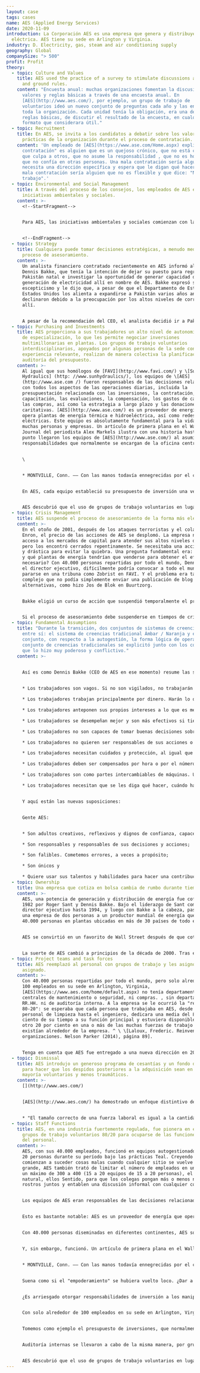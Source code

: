 ```yaml
---
layout: case
tags: cases
name: AES (Applied Energy Services)
date: 2020-11-09
introduction: La Corporación AES es una empresa que genera y distribuye energía
  eléctrica. AES tiene su sede en Arlington y Virginia.
industry: D. Electricity, gas, steam and air conditioning supply
geography: Global
companySize: "> 500"
profit: Profit
theory:
  - topic: Culture and Values
    title: AES used the practice of a survey to stimulate discussions about values
      and ground rules.
    content: "Encuesta anual: muchas organizaciones fomentan la discusión sobre
      valores y reglas básicas a través de una encuesta anual. En
      [AES](http://www.aes.com/), por ejemplo, un grupo de trabajo de
      voluntarios ideó un nuevo conjunto de preguntas cada año y las envió a
      toda la organización. Cada unidad tenía la obligación, era una de las
      reglas básicas, de discutir el resultado de la encuesta, en cualquier
      formato que considerara útil."
  - topic: Recruitment
    title: En AES, se invita a los candidatos a debatir sobre los valores y las
      prácticas de la organización durante el proceso de contratación.
    content: 'Un empleado de [AES](https://www.ase.com/Home.aspx) explicó: "mala
      contratación" es alguien que es un quejoso crónico, que no está contento,
      que culpa a otros, que no asume la responsabilidad , que no es honesto,
      que no confía en otras personas. Una mala contratación sería alguien que
      necesita una dirección específica y espera que le digan qué hacer. Una
      mala contratación sería alguien que no es flexible y que dice: "No es mi
      trabajo".'
  - topic: Environmental and Social Management
    title: A través del proceso de los consejos, los empleados de AES encabezan
      iniciativas ambientales y sociales.
    content: >-
      <!--StartFragment-->


      Para AES, las iniciativas ambientales y sociales comienzan con la rectitud interior. Así es como AES lo expresó en una presentación pública ante la Comisión de Valores de Estados Unidos cuando ofreció acciones al público: "Un elemento importante de AES es su compromiso con cuatro grandes valores" compartidos "\[2]. Si la compañía percibe un conflicto entre estos valores y las ganancias, tratará de adherirse a sus valores -aún si hacerlo podría resultar en beneficios disminuidos u oportunidades perdidas- Además, la Compañía busca adherirse a estos valores no como un medio para lograr el éxito económico, sino porque la adhesión es una meta que vale la pena en sí misma ". AES plantó millones de árboles para compensar las emisiones de carbono. Esta idea vino de una colaboradora de Los Ángeles, no del equipo mayor. Inicialmente no había presupuesto para esto. Utilizando el proceso de los consejos, ella construyó apoyo para el dinero que AES debería poner en la plantación de árboles \[3].


      <!--EndFragment-->
  - topic: Strategy
    title: Cualquiera puede tomar decisiones estratégicas, a menudo mediante un
      proceso de asesoramiento.
    content: >-
      Un analista financiero contratado recientemente en AES informó al CEO,
      Dennis Bakke, que tenía la intención de dejar su puesto para regresar a su
      Pakistán natal e investigar la oportunidad de generar capacidad de
      generación de electricidad allí en nombre de AES. Bakke expresó su
      escepticismo y le dijo que, a pesar de que el Departamento de Estado de
      Estados Unidos los alienta a expandirse a Pakistán varios años antes,
      declinaron debido a la preocupación por los altos niveles de corrupción
      allí.


      A pesar de la recomendación del CEO, el analista decidió ir a Pakistán, creando efectivamente un nuevo puesto para él como desarrollador de negocios, conservando su salario anterior. Seis meses después, invitó a Bakke a Pakistán para reunirse con el primer ministro. Dos años y medio después, una planta de energía de $ 700 millones estaba en funcionamiento. ^ \ \[Laloux, Frederic (2014-02-09). Reinventar organizaciones: una guía para crear organizaciones inspiradas en la próxima etapa de la conciencia humana (ubicaciones de Kindle 2245-2254). Nelson Parker. Versión Kindle.]
  - topic: Purchasing and Investments
    title: AES proporciona a sus trabajadores un alto nivel de autonomía en su área
      de especialización, lo que les permite negociar inversiones
      multimillonarias en plantas. Los grupos de trabajo voluntarios
      interdisciplinarios, apoyados por algunas personas de la sede con
      experiencia relevante, realizan de manera colectiva la planificación y la
      auditoría del presupuesto.
    content: >-
      Al igual que sus homólogos de [FAVI](http://www.favi.com/) y \[Sun
      Hydraulics] (http: //www.sunhydraulics/), los equipos de \[AES]
      (http://www.ase.com /) fueron responsables de las decisiones relacionadas
      con todos los aspectos de las operaciones diarias, incluida la
      presupuestación relacionada con las inversiones, la contratación, la
      capacitación, las evaluaciones, la compensación, los gastos de capital y
      las compras, así como la estrategia a largo plazo y las donaciones
      caritativas. [AES](http://www.ase.com/) es un proveedor de energía que
      opera plantas de energía térmica e hidroeléctrica, así como redes
      eléctricas. Este equipo es absolutamente fundamental para la vida de
      muchas personas y empresas. Un artículo de primera plana en el Wall Street
      Journal del periodista Alex Markels ilustra con una historia hasta qué
      punto llegaron los equipos de [AES](http://www.ase.com/) al asumir
      responsabilidades que normalmente se encargan de la oficina central:


      \


      * MONTVILLE, Conn. –– Con las manos todavía ennegrecidas por el carbón que acaba de descargar de una barcaza, Jeff Hatch levanta el teléfono y llama a su corredor favorito. "¿Qué tipo de tasa me pueden dar por $ 10 millones a los 30 días?" le pregunta al agente, que maneja las letras del Tesoro. “¿Sólo 6.09? Pero acabo de recibir una cita 6.13 de Chase ". En otra habitación, Joe Oddo está trabajando en J.P. Morgan & Co. "¿6.15 a los 30 días?" confirma el Sr. Oddo, técnico de mantenimiento de la planta de energía de AES Corp. aquí. "Me pondré en contacto contigo". Los miembros de un equipo ad-hoc que administra un fondo de inversión de planta de $ 33 millones, los señores Oddo y Hatch conversan rápidamente con sus asociados y luego cierran el trato. … Parece que el “empoderamiento” se ha vuelto loco. ¿Dar a los trabajadores más autonomía en su área de especialización? Por supuesto. ¿Abrir los libros al ámbito de los empleados? Quizás. Pero, ¿qué beneficio podría obtenerse de entregar obligaciones financieras corporativas a trabajadores cuya experiencia de endeudamiento colectivo totaliza una hipoteca, dos préstamos para automóviles y algunas deudas de tarjetas de crédito canceladas? Muy bien, dice AES. … "Cuanto más se aumenta la responsabilidad individual, mayores son las posibilidades de mejoras incrementales en las operaciones", argumenta Dennis W. Bakke, director ejecutivo de la empresa y uno de sus fundadores. ... "Y lo que es más importante", dice, "hace que el trabajo sea mucho más divertido". ¿Es arriesgado otorgar responsabilidades de inversión a los manipuladores de carbón? El Sr. Bakke cree que no. Señala que el equipo de voluntarios en Montville tiene un asesor financiero y trabaja dentro de un rango limitado de opciones de inversión. No están comprando exactamente derivados. Lo que le gusta al director ejecutivo del acuerdo es que “esta experiencia les ha cambiado a las personas. Han aprendido tanto sobre el aspecto total del negocio que nunca volverán a ser los mismos ". * ^ \ \[Alex Markels," Blank Check ", The Wall Street Journal, 9 de abril de 1998)]


      En AES, cada equipo estableció su presupuesto de inversión una vez al año. Los presupuestos se sumarían a nivel de planta, a veces llegando a $ 300 millones en un año. Cuando los equipos estaban satisfechos con el presupuesto consolidado de la planta, un grupo de trabajo sobre presupuestos lo revisaba, junto con los de todas las demás plantas, que sugería posibles cambios y mejoras (pero no tenía poder para hacer cumplir los cambios). Ese grupo de trabajo estaba compuesto por algunas personas de la sede con experiencia relevante, pero predominantemente con personas de unidades locales con todo tipo de antecedentes: un guardia de seguridad podía sentarse junto a un técnico y un ingeniero. Las auditorías internas se realizaron de la misma manera, por grupos de trabajo voluntarios: cada planta sería auditada por colegas de otras plantas.


      AES descubrió que el uso de grupos de trabajo voluntarios en lugar de funciones de personal fijas tiene múltiples beneficios. Los empleados encuentran vías para expresar talentos y dones que su función principal podría no requerir. Desarrollan un verdadero sentido de propiedad y responsabilidad cuando ven que tienen el poder real para dar forma a su empresa. El fundador Dennis Bakke insiste en otro punto: estos grupos de trabajo son instituciones de aprendizaje formidables. En cualquier momento, miles de personas participarán en grupos de trabajo, adquiriendo habilidades técnicas y de liderazgo de colegas más experimentados. Es una forma moderna de aprendizaje, escalada a un nivel masivo. Ninguna formación en el aula podría proporcionar la cantidad de aprendizaje que se estaba llevando a cabo día tras día en los grupos de trabajo voluntarios. ^ \ \[Laloux, Frederic. Reinvención de organizaciones. Nelson Parker (2014), página 88 y siguientes]
  - topic: Crisis Management
    title: AES suspende el proceso de asesoramiento de la forma más elegante posible
    content: >-
      En el otoño de 2001, después de los ataques terroristas y el colapso de
      Enron, el precio de las acciones de AES se desplomó. La empresa necesitaba
      acceso a los mercados de capital para atender sus altos niveles de deuda,
      pero los encontró cerrados repentinamente. Se necesitaba una acción rápida
      y drástica para evitar la quiebra. Una pregunta fundamental era: ¿cuántas
      y qué plantas de energía tendrían que venderse para obtener el efectivo
      necesario? Con 40.000 personas repartidas por todo el mundo, Dennis Bakke,
      el director ejecutivo, difícilmente podría convocar a todo el mundo y
      pararse en una tribuna como Zobrist en FAVI. Y el problema era tan
      complejo que no podía simplemente enviar una publicación de blog con dos
      alternativas, como hizo Jos de Blok en Buurtzorg.


      Bakke eligió un curso de acción que suspendió temporalmente el proceso de asesoramiento de una manera que, sin embargo, minimizó el riesgo de socavar la confianza en la autogestión. No elaboró ​​un plan a puerta cerrada con su equipo de gestión; en cambio, anunció públicamente que la toma de decisiones de arriba hacia abajo se tomaría durante un tiempo limitado para un número limitado de decisiones, aunque críticas. El proceso de asesoramiento permanecería en vigor para todas las demás decisiones. Para investigar el mejor curso de acción y tomar las decisiones difíciles, Bakke nombró a Bill Luraschi, un abogado general joven y brillante. Luraschi no fue considerado como uno de los líderes más importantes ni como alguien que buscaría un papel de liderazgo en el futuro. La señal fue clara: los altos líderes de la organización no buscaban ejercer más poder. La toma de decisiones de arriba hacia abajo estaría a cargo de alguien sin sed de poder, y realmente sería temporal.


      Si el proceso de asesoramiento debe suspenderse en tiempos de crisis, estas dos pautas pueden servir para mantener la confianza en la autogestión: brindar total transparencia sobre el alcance y el plazo de la toma de decisiones de arriba hacia abajo, y designar a alguien para que tome esas decisiones que No se sospechará que continúe ejerciendo tales poderes cuando termine la crisis.
  - topic: Fundamental Assumptions
    title: "Durante la transición, dos conjuntos de sistemas de creencias se oponían
      entre sí: el sistema de creencias tradicional Ámbar / Naranja y el nuevo
      conjunto, con respecto a la autogestión, la forma lógica de operar. El
      conjunto de creencias tradicionales se explicitó junto con los colegas, lo
      que lo hizo muy poderoso y conflictivo."
    content: >-
      

      Así es como Dennis Bakke (CEO de AES en ese momento) resume las suposiciones que los trabajadores sienten que tienen los jefes sobre ellos:


      * Los trabajadores son vagos. Si no son vigilados, no trabajarán con diligencia.

      * Los trabajadores trabajan principalmente por dinero. Harán lo que sea necesario para ganar la mayor cantidad de dinero posible.

      * Los trabajadores anteponen sus propios intereses a lo que es mejor para la organización. Son egoístas.

      * Los trabajadores se desempeñan mejor y son más efectivos si tienen una tarea simple repetible que realizar.

      * Los trabajadores no son capaces de tomar buenas decisiones sobre asuntos importantes que afectan el desempeño económico de la empresa. Los jefes son buenos para tomar decisiones.

      * Los trabajadores no quieren ser responsables de sus acciones o de decisiones que afecten el desempeño de la organización.

      * Los trabajadores necesitan cuidados y protección, al igual que los niños necesitan el cuidado de sus padres.

      * Los trabajadores deben ser compensados ​​por hora o por el número de "piezas" producidas. A los jefes se les debe pagar un salario y posiblemente recibir bonificaciones y acciones.

      * Los trabajadores son como partes intercambiables de máquinas. Un "buen" trabajador es más o menos lo mismo que otro "buen" trabajador.

      * Los trabajadores necesitan que se les diga qué hacer, cuándo hacerlo y cómo hacerlo. Los jefes deben hacerlos responsables.


      Y aquí están las nuevas suposiciones:


      Gente AES:


      * Son adultos creativos, reflexivos y dignos de confianza, capaces de tomar decisiones importantes;

      * Son responsables y responsables de sus decisiones y acciones;

      * Son falibles. Cometemos errores, a veces a propósito;

      * Son únicos y

      * Quiere usar sus talentos y habilidades para hacer una contribución positiva a la organización y al mundo.
  - topic: Ownership
    title: Una empresa que cotiza en bolsa cambia de rumbo durante tiempos difíciles.
    content: >-
      AES, una potencia de generación y distribución de energía fue cofundada en
      1982 por Roger Sant y Dennis Bakke. Bajo el liderazgo de Sant como
      director ejecutivo hasta 1994, y luego con Bakke a la cabeza, pasó de ser
      una empresa de dos personas a un productor mundial de energía que emplea a
      40.000 personas en plantas ubicadas en más de 30 países de todo el mundo.


      AES se convirtió en un favorito de Wall Street después de que cotizara en bolsa en 1991. Durante años, mientras la empresa iba de éxito en éxito, los miembros de la junta apoyaron la toma de decisiones radicalmente descentralizada y basada en la confianza de AES. Y, sin embargo, como comentó Bakke, "a la mayoría de los miembros de la junta directiva les encantó el enfoque de AES principalmente porque creían que hacía subir el precio de las acciones, no porque fuera la forma 'correcta' de operar una organización".


      La suerte de AES cambió a principios de la década de 2000. Tras el estallido de la burbuja de las puntocom, los ataques terroristas del 11 de septiembre y la quiebra de Enron, que casi causó pánico entre los inversores en energía, el precio de las acciones de AES, que había alcanzado un máximo de 70 dólares, descendió a tan solo 5 dólares. Las decisiones anteriores de AES de invertir en "plantas comerciales" que vendían electricidad en el mercado al contado en lugar de contratos a largo plazo y de financiar gran parte de su crecimiento con deuda sin duda contribuyeron a sus problemas. Sin embargo, estas decisiones no pueden atribuirse únicamente a su estructura descentralizada, ya que se han debatido y acordado hasta el nivel de la junta. Sin embargo, el miedo se apoderó de los miembros de la junta, e impusieron una supervisión mucho mayor, incluida la contratación de abogados y consultores, así como un codirector ejecutivo cuyas directivas se le pidió que cumpliera Bakke. Después de nueve meses frustrantes, Bakke se fue, lo que liberó a la junta para dirigir la conversión de AES a prácticas de gestión tradicionales. ^ \ \[Laloux, Frederic. Reinvención de organizaciones. Nelson Parker (2014), páginas 253-254]
  - topic: Project teams and task forces
    title: AES reemplazó al personal con grupos de trabajo y les asignó el tiempo
      asignado.
    content: >-
      Con 40.000 personas repartidas por todo el mundo, pero solo alrededor de
      100 empleados en su sede en Arlington, Virginia,
      [AES](https://www.aes.com/home/default.aspx) no tenía departamentos
      centrales de mantenimiento o seguridad, ni compras. , sin departamentos de
      RR.HH. ni de auditoría interna. A la empresa se le ocurrió la "regla
      80-20": se esperaba que cada persona que trabajaba en AES, desde el
      personal de limpieza hasta el ingeniero, dedicara una media del 80 por
      ciento de su tiempo a su función principal y estuviera disponible para el
      otro 20 por ciento en una o más de las muchas fuerzas de trabajo que
      existían alrededor de la empresa. ^ \ \[Laloux, Frederic. Reinvención de
      organizaciones. Nelson Parker (2014), página 89].


      Tenga en cuenta que AES fue entregado a una nueva dirección en 2001, que decidió volver a enfoques de gestión más convencionales.
  - topic: Dismissal
    title: AES introdujo un generoso programa de cesantías y un fondo de préstamos
      para hacer que los despidos posteriores a la adquisición sean en su
      mayoría voluntarios y menos traumáticos.
    content: >-
      [](http://www.aes.com/)


      [AES](http://www.aes.com/) ha demostrado un enfoque distintivo de Teal para los despidos debido al exceso de personal estructural después de comprar plantas de energía que anteriormente eran propiedad de los gobiernos. Después de la adquisición, AES tuvo que despedir a cientos de personas y logró hacerlo de manera relativamente sencilla a través de un programa especial de despido voluntario. Aquí está la perspectiva de Dennis Bakke, director ejecutivo, sobre el asunto:


      * "El tamaño correcto de una fuerza laboral es igual a la cantidad de personas necesarias para hacer que el lugar de trabajo sea divertido. Tener demasiados empleados desmoraliza a los colegas y causa batallas territoriales. Un gerente de planta de AES muy astuto en Irlanda del Norte me dijo que las discusiones sobre el territorio son buenas Indicadores de que la instalación tiene demasiada gente. Nadie se preocupa por quién hace qué cuando hay suficiente trabajo para todos. Mi creencia de que las empresas no deben tener empleados innecesarios no significa que se les deban dar recibos y sacarlos a toda prisa por la puerta. Los empleados que salen necesitan tiempo para realizar la transición a un nuevo trabajo. Las organizaciones deben ser generosas con los arreglos de indemnización. Encontramos exceso de personal casi cada vez que realizamos una adquisición. Una de las primeras cosas que hicimos después de adquirir una empresa fue establecer una organización generosa y voluntaria programa de indemnización. Sólo en raras ocasiones se pidió a las personas que se fueran. En Panamá, AES creó un fondo de préstamos para los empleados que tomaron el paquete de indemnización. Un año después, viajé a un almuerzo de celebración con ex empleados que habían dejado la empresa. Estos ex empleados habían iniciado 71 nuevos negocios, la mayoría de los cuales recurría al fondo de préstamos de AES. Incluso con acuerdos generosos de indemnización voluntaria, el cambio de una empresa que conoce a otra que no puede ser traumático. Creo firmemente que estas difíciles transiciones son un mal necesario que obliga a los empleados y las organizaciones a adaptarse a un mundo dinámico. Parte del placer del trabajo es aprender nuevos roles y asumir nuevas responsabilidades. La seguridad laboral es un envoltorio de regalo atractivo, pero rara vez hay algo de valor duradero adentro. * "^ \ \[Fuente: Laloux, Frederic. Reinventing Organizations. Nelson Parker (2014), páginas 187-188]
  - topic: Staff Functions
    title: AES, en una industria fuertemente regulada, fue pionera en el uso de
      grupos de trabajo voluntarios 80/20 para ocuparse de las funciones típicas
      del personal.
    content: >-
      AES, con sus 40.000 empleados, funcionó en equipos autogestionados de 15 a
      20 personas durante su período bajo las prácticas Teal. Creyendo que
      comienzan a suceder cosas malas cuando cualquier sitio se vuelve demasiado
      grande, AES también trató de limitar el número de empleados en un sitio a
      un máximo de 300 a 400 (15 a 20 equipos de 15 a 20 personas), el límite
      natural, ellos Sentido, para que los colegas pongan más o menos nombres y
      rostros juntos y entablen una discusión informal con cualquier colega.


      Los equipos de AES eran responsables de las decisiones relacionadas con todos los aspectos de las operaciones diarias: presupuestos, carga de trabajo, seguridad, horarios, mantenimiento, contratación y despido, horas de trabajo, capacitación, evaluaciones, compensación, gastos de capital, compras y control de calidad. , así como estrategia a largo plazo, donaciones caritativas y relaciones con la comunidad.


      Esto es bastante notable: AES es un proveedor de energía que opera plantas de energía térmica e hidroeléctrica, así como redes eléctricas. Este equipo es absolutamente fundamental para la vida de muchas personas y empresas. Los problemas operativos pueden provocar apagones desastrosos y accidentes con la pérdida de muchas vidas humanas. Y, sin embargo, millones de clientes en todo el mundo recibieron energía producida por equipos autónomos responsables de asuntos tan cruciales como la seguridad y el mantenimiento.


      Con 40.000 personas diseminadas en diferentes continentes, AES solo tenía unas 100 personas trabajando en la sede en Arlington, apenas un número que pudiera afirmar que controlaba lo que estaba sucediendo en lugares lejanos como Camerún, Colombia o la República Checa.


      Y, sin embargo, funcionó. Un artículo de primera plana en el Wall Street Journal ilustra con una historia lo lejos que llegaron los equipos de AES al asumir responsabilidades que normalmente maneja la sede:


      * MONTVILLE, Conn. –– Con las manos todavía ennegrecidas por el carbón que acaba de descargar de una barcaza, Jeff Hatch levanta el teléfono y llama a su corredor favorito. "¿Qué tipo de tasa me pueden dar por $ 10 millones a los 30 días?" le pregunta al agente, que maneja las letras del Tesoro. “¿Sólo 6.09? Pero acabo de recibir una cita 6.13 de Chase ". En otra habitación, Joe Oddo está trabajando en J.P. Morgan & Co. "¿6.15 a los 30 días?" confirma el Sr. Oddo, técnico de mantenimiento de la planta de energía de AES Corp. aquí. "Me pondré en contacto contigo". Los miembros de un equipo ad hoc que administra un fondo de inversión de planta de $ 33 millones, los señores Oddo y Hatch conversan rápidamente con sus asociados y luego cierran el trato. … *


      Suena como si el "empoderamiento" se hubiera vuelto loco. ¿Dar a los trabajadores más autonomía en su área de especialización? Por supuesto. ¿Abrir los libros al ámbito de los empleados? Quizás. Pero, ¿qué beneficio podría obtenerse de entregar obligaciones financieras corporativas a trabajadores cuya experiencia de endeudamiento colectivo totaliza una hipoteca, dos préstamos para automóviles y algunas deudas de tarjetas de crédito canceladas? Muy bien, dice AES. … "Cuanto más se aumenta la responsabilidad individual, mayores son las posibilidades de mejoras incrementales en las operaciones", argumenta Dennis W. Bakke, director ejecutivo de la empresa y uno de sus fundadores. ... "Y lo que es más importante", dice, "hace que el trabajo sea mucho más divertido".


      ¿Es arriesgado otorgar responsabilidades de inversión a los manipuladores de carbón? El Sr. Bakke cree que no. Señala que el equipo de voluntarios en Montville tiene un asesor financiero y trabaja dentro de un rango limitado de opciones de inversión. No están comprando exactamente derivados. Lo que le gusta al director ejecutivo del acuerdo es que “esta experiencia les ha cambiado a las personas. Han aprendido tanto sobre el aspecto total del negocio que nunca volverán a ser los mismos ".


      Con solo alrededor de 100 empleados en su sede en Arlington, Virginia, AES no tenía departamentos centrales de mantenimiento o seguridad, ni compras, ni recursos humanos ni departamentos de auditoría interna. En una empresa más pequeña, cuando surge un problema en una de estas áreas, las personas pueden simplemente convocar una reunión o delegar una función de coordinación específica a un colega. En AES, con 40.000 personas repartidas por todo el mundo, eso ya no era factible. A la empresa se le ocurrió la “regla 80-20”: se esperaba que cada persona que trabajaba en AES, desde el personal de limpieza hasta el ingeniero, dedicara una media del 80 por ciento de su tiempo a su función principal y estuviera disponible para el otro 20 por ciento en uno o más de los muchos grupos de trabajo que existían alrededor de la empresa.


      Tomemos como ejemplo el presupuesto de inversiones, que normalmente es prerrogativa del personal de finanzas en la sede. En AES, todo sucedió en el campo; cada equipo estableció su presupuesto de inversión una vez al año. Los presupuestos de inversión se sumarían a nivel de planta, a veces llegando a $ 300 millones en un año. Cuando los equipos estaban satisfechos con el presupuesto consolidado de la planta, un grupo de trabajo sobre presupuestos lo revisaba, junto con los de todas las demás plantas, que sugería posibles cambios y mejoras (pero no tenía poder para hacer cumplir los cambios). Ese grupo de trabajo estaba compuesto por algunas personas de la sede con experiencia relevante, pero predominantemente con personas de unidades locales con todo tipo de antecedentes: un guardia de seguridad podía sentarse junto a un técnico y un ingeniero.


      Auditoría internas se llevaron a cabo de la misma manera, por grupos de trabajo voluntarios: cada planta sería auditada por colegas de otras plantas. Se establecieron grupos de trabajo para temas tan diversos como compensación, servicio comunitario, trabajo ambiental y valores corporativos.


      AES descubrió que el uso de grupos de trabajo voluntarios en lugar de funciones de personal fijas tiene múltiples beneficios. Los empleados encuentran vías para expresar talentos y dones que su función principal podría no requerir. Desarrollan un verdadero sentido de propiedad y responsabilidad cuando ven que tienen el poder real para dar forma a su empresa. Dennis Bakke insiste en otro punto: estos grupos de trabajo son instituciones de aprendizaje formidables. En cualquier momento, miles de personas participarán en grupos de trabajo, adquiriendo habilidades técnicas y de liderazgo de colegas más experimentados. Es una forma moderna de aprendizaje, escalada a un nivel masivo. Ninguna capacitación en el aula podría proporcionar la cantidad de aprendizaje que se estaba llevando a cabo día tras día en los grupos de trabajo voluntarios. ^ \ \[Alex Markels, “Blank Check”, The Wall Street Journal, 9 de abril de 1998.]
---
```

